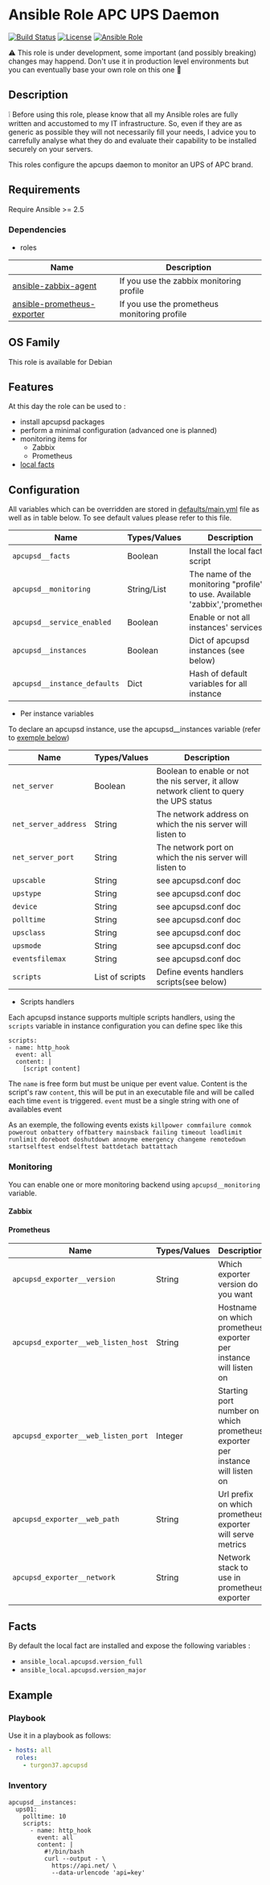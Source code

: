 Ansible Role APC UPS Daemon
=========

[![Build Status](https://travis-ci.org/Turgon37/ansible-apcupsd.svg?branch=master)](https://travis-ci.org/Turgon37/ansible-apcupsd)
[![License](https://img.shields.io/badge/license-MIT%20License-brightgreen.svg)](https://opensource.org/licenses/MIT)
[![Ansible Role](https://img.shields.io/badge/ansible%20role-Turgon37.apcupsd-blue.svg)](https://galaxy.ansible.com/Turgon37/apcupsd/)

:warning: This role is under development, some important (and possibly breaking) changes may happend. Don't use it in production level environments but you can eventually base your own role on this one :hammer:

## Description

:grey_exclamation: Before using this role, please know that all my Ansible roles are fully written and accustomed to my IT infrastructure. So, even if they are as generic as possible they will not necessarily fill your needs, I advice you to carrefully analyse what they do and evaluate their capability to be installed securely on your servers.

This roles configure the apcups daemon to monitor an UPS of APC brand.

## Requirements

Require Ansible >= 2.5

### Dependencies

* roles

| Name                                                                                   | Description                                  |
| -------------------------------------------------------------------------------------- | -------------------------------------------- |
| [ansible-zabbix-agent](https://github.com/Turgon37/ansible-zabbix-agent)               | If you use the zabbix monitoring profile     |
| [ansible-prometheus-exporter](https://github.com/Turgon37/ansible-prometheus-exporter) | If you use the prometheus monitoring profile |

## OS Family

This role is available for Debian

## Features

At this day the role can be used to :

  * install apcupsd packages
  * perform a minimal configuration (advanced one is planned)
  * monitoring items for
    * Zabbix
    * Prometheus
  * [local facts](#facts)

## Configuration

All variables which can be overridden are stored in [defaults/main.yml](defaults/main.yml) file as well as in table below. To see default values please refer to this file.

| Name                         | Types/Values | Description                                                                  |
| ---------------------------- | ------------ | ---------------------------------------------------------------------------- |
| `apcupsd__facts`             | Boolean      | Install the local fact script                                                |
| `apcupsd__monitoring`        | String/List  | The name of the monitoring "profile" to use. Available 'zabbix','prometheus' |
| `apcupsd__service_enabled`   | Boolean      | Enable or not all instances' services                                        |
| `apcupsd__instances`         | Boolean      | Dict of apcupsd instances (see below)                                        |
| `apcupsd__instance_defaults` | Dict         | Hash of default variables for all instance                                   |

* Per instance variables

To declare an apcupsd instance, use the apcupsd__instances variable (refer to [exemple below](#example))

| Name                 | Types/Values    | Description                                                                              |
| -------------------- | --------------- | ---------------------------------------------------------------------------------------- |
| `net_server`         | Boolean         | Boolean to enable or not the nis server, it allow network client to query the UPS status |
| `net_server_address` | String          | The network address on which the nis server will listen to                               |
| `net_server_port`    | String          | The network port on which the nis server will listen to                                  |
| `upscable`           | String          | see apcupsd.conf doc                                                                     |
| `upstype`            | String          | see apcupsd.conf doc                                                                     |
| `device`             | String          | see apcupsd.conf doc                                                                     |
| `polltime`           | String          | see apcupsd.conf doc                                                                     |
| `upsclass`           | String          | see apcupsd.conf doc                                                                     |
| `upsmode`            | String          | see apcupsd.conf doc                                                                     |
| `eventsfilemax`      | String          | see apcupsd.conf doc                                                                     |
| `scripts`            | List of scripts | Define events handlers scripts(see below)                                                |

* Scripts handlers

Each apcupsd instance supports multiple scripts handlers, using the `scripts` variable in instance configuration you can define spec like this

```
scripts:
- name: http_hook
  event: all
  content: |
    [script content]
```

The `name` is free form but must be unique per event value.
Content is the script's raw `content`, this will be put in an executable file and will be called each time `event` is triggered.
`event` must be a single string with one of availables event

As an exemple, the following events exists
`killpower commfailure commok powerout onbattery offbattery mainsback failing timeout loadlimit runlimit doreboot doshutdown annoyme emergency changeme remotedown startselftest endselftest battdetach battattach`

### Monitoring

You can enable one or more monitoring backend using `apcupsd__monitoring` variable.

#### Zabbix

#### Prometheus

| Name                                | Types/Values | Description                                                                   |
| ----------------------------------- | ------------ | ----------------------------------------------------------------------------- |
| `apcupsd_exporter__version`         | String       | Which exporter version do you want                                            |
| `apcupsd_exporter__web_listen_host` | String       | Hostname on which prometheus exporter per instance will listen on             |
| `apcupsd_exporter__web_listen_port` | Integer      | Starting port number on which prometheus exporter per instance will listen on |
| `apcupsd_exporter__web_path`        | String       | Url prefix on which prometheus exporter will serve metrics                    |
| `apcupsd_exporter__network`         | String       | Network stack to use in prometheus exporter                                   |

## Facts

By default the local fact are installed and expose the following variables :

* ```ansible_local.apcupsd.version_full```
* ```ansible_local.apcupsd.version_major```

## Example

### Playbook

Use it in a playbook as follows:

```yaml
- hosts: all
  roles:
    - turgon37.apcupsd
```

### Inventory

```
apcupsd__instances:
  ups01:
    polltime: 10
    scripts:
      - name: http_hook
        event: all
        content: |
          #!/bin/bash
          curl --output - \
            https://api.net/ \
            --data-urlencode 'api=key'
```
